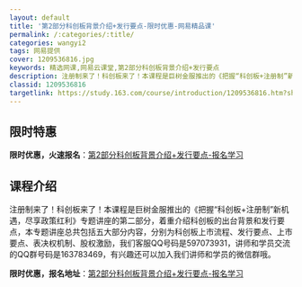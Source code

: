 ```yaml
---
layout: default
title: '第2部分科创板背景介绍+发行要点-限时优惠-网易精品课'
permalink: /:categories/:title/
categories: wangyi2
tags: 网易提供
cover: 1209536816.jpg
keywords: 精选网课,网易云课堂,第2部分科创板背景介绍+发行要点
description: 注册制来了！科创板来了！本课程是巨树金服推出的《把握“科创板+注册制”新机遇，尽享政策红利》专题讲座的第二部分，着重介绍
classid: 1209536816
targetlink: https://study.163.com/course/introduction/1209536816.htm?share=1&shareId=1025206652&utm_campaign=share&utm_medium=iphoneShare&utm_source=&utm_u=1025206652
---
```


## 限时特惠

**限时优惠，火速报名**：[第2部分科创板背景介绍+发行要点-报名学习](https://study.163.com/course/introduction/1209536816.htm?share=1&shareId=1025206652&utm_campaign=share&utm_medium=iphoneShare&utm_source=&utm_u=1025206652)

## 课程介绍

注册制来了！科创板来了！本课程是巨树金服推出的《把握“科创板+注册制”新机遇，尽享政策红利》专题讲座的第二部分，着重介绍科创板的出台背景和发行要点，本专题讲座总共包括五大部分内容，分别为科创板上市流程、发行要点、上市要点、表决权机制、股权激励，我们客服QQ号码是597073931，讲师和学员交流的QQ群号码是163783469，有兴趣还可以加入我们讲师和学员的微信群哦。

**限时优惠，报名地址**：[第2部分科创板背景介绍+发行要点-报名学习](https://study.163.com/course/introduction/1209536816.htm?share=1&shareId=1025206652&utm_campaign=share&utm_medium=iphoneShare&utm_source=&utm_u=1025206652)

